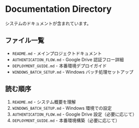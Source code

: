 # Documentation Directory

システムのドキュメントが含まれています。

## ファイル一覧

- `README.md` - メインプロジェクトドキュメント
- `AUTHENTICATION_FLOW.md` - Google Drive 認証フロー詳細
- `DEPLOYMENT_GUIDE.md` - 本番環境デプロイガイド
- `WINDOWS_BATCH_SETUP.md` - Windows バッチ処理セットアップ

## 読む順序

1. `README.md` - システム概要を理解
2. `WINDOWS_BATCH_SETUP.md` - Windows 環境での設定
3. `AUTHENTICATION_FLOW.md` - Google Drive 設定（必要に応じて）
4. `DEPLOYMENT_GUIDE.md` - 本番環境構築（必要に応じて）
